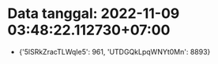 # Data tanggal: 2022-11-09 03:48:22.112730+07:00

* {'5lSRkZracTLWqIe5': 961, 'UTDGQkLpqWNYt0Mn': 8893}
